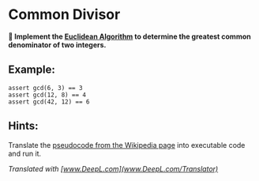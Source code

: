
# Common Divisor

**🎯 Implement the [Euclidean Algorithm](https://en.wikipedia.org/wiki/Euclidean_algorithm) to determine the greatest common denominator of two integers.**

## Example:

    assert gcd(6, 3) == 3
    assert gcd(12, 8) == 4
    assert gcd(42, 12) == 6

## Hints:

Translate the [pseudocode from the Wikipedia page](https://en.wikipedia.org/wiki/Euclidean_algorithm#Implementations) into executable code and run it.

*Translated with [www.DeepL.com](www.DeepL.com/Translator)*
